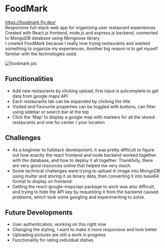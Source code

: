 # FoodMark

https://foodmark.fly.dev/  
Responsive full-stack web app for organizing user restaurant experiences  
Created with React.js frontend, node.js and express.js backend, connected to MongoDB database using Mongoose library  
I created FoodMark because I really love trying restaurants and wanted something to organize my experiences. Another big reason is to get myself familiar with the technologies used. 

![foodmark pic](https://user-images.githubusercontent.com/70108329/212496622-998c99c1-5a5f-4847-8c83-b29431c6a8b0.jpg)


## Funcitionalities

- Add new restaurants by clicking upload, first input is autcomplete to get data from google maps API
- Each restaurants tab can be expanded by clicking the title
- Visited and Favourite properties can be toggled with buttons, can filter using sidebar or search bar at the top
- Click the 'Map' to display a google map with markers for all the stored restaurants and one for center / your location

## Challenges

- As a beginner to fullstack development, it was pretty difficult to figure out how exactly the react frontend and node backend worked together with the database, and how to deploy it all together. Thankfully, there are very good resources online that helped me very much.
- Some technical challenges were trying to upload in image into MongoDB using multer and storing it as binary data, then converting it into base64 format to display on frontend.
- Getting the react-google-maps/api package to work was also difficult, and trying to hide the API key by requesting it from the backend caused problems, which took some googling and experimenting to solve. 

## Future Developments

- User authentication, working on this right now
- Changing the styling, I want to make it more responsive and look better
- Uploading pictures are still a work in progress
- Functionality for rating individual dishes
